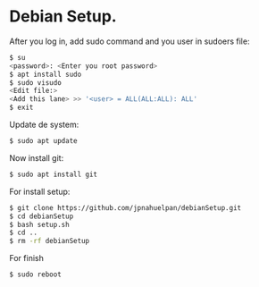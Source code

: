 # Debian Setup.

After you log in, add sudo command and you user in sudoers file:
```bash
$ su
<password>: <Enter you root password>
$ apt install sudo
$ sudo visudo
<Edit file:>
<Add this lane> >> '<user> = ALL(ALL:ALL): ALL'
$ exit
```

Update de system:
```bash
$ sudo apt update
```

Now install git:
```bash
$ sudo apt install git
```

For install setup:
```bash
$ git clone https://github.com/jpnahuelpan/debianSetup.git
$ cd debianSetup
$ bash setup.sh
$ cd ..
$ rm -rf debianSetup
```

For finish
```bash
$ sudo reboot
```
